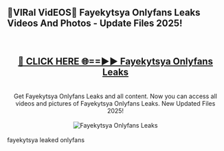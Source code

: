 <h2>🔴VIRal VidEOS🔴 Fayekytsya Onlyfans Leaks Videos And Photos - Update Files 2025!</h2>
<br>
<div align="center">
<h2><a href="https://virallinks.top/Hdb6NB" rel="nofollow">🔴 CLICK HERE 🌐==►► Fayekytsya Onlyfans Leaks</a></h2>
<br>
Get Fayekytsya Onlyfans Leaks and all content. Now you can access all videos and pictures of Fayekytsya Onlyfans Leaks. New Updated Files 2025!
<br>
<br>
<a href="https://virallinks.top/Hdb6NB" rel="nofollow" data-target="animated-image.originalLink"><img src="https://i.imgur.com/dJHk4Zq.gif)" alt="Fayekytsya Onlyfans Leaks" style="max-width: 100%; display: inline-block;" data-target="animated-image.originalImage"></a>
</div>
<br>
fayekytsya leaked onlyfans